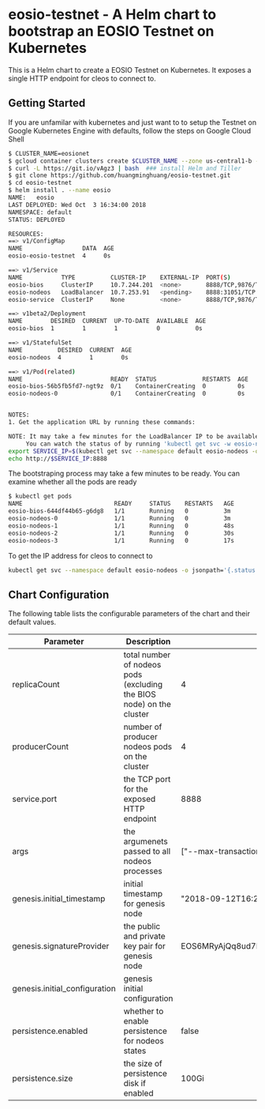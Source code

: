# eosio-testnet - A Helm chart to bootstrap an EOSIO Testnet on Kubernetes

This is a Helm chart to create a EOSIO Testnet on Kubernetes.  It exposes a single HTTP endpoint for cleos to connect to. 


## Getting Started
If you are unfamilar with kubernetes and just want to to setup the Testnet on Google Kubernetes Engine with defaults, follow the steps on Google Cloud Shell 

```bash
$ CLUSTER_NAME=eosionet
$ gcloud container clusters create $CLUSTER_NAME --zone us-central1-b --num-nodes=4 --enable-autoupgrade
$ curl -L https://git.io/vAgz3 | bash  ### install Helm and Tiller
$ git clone https://github.com/huangminghuang/eosio-testnet.git
$ cd eosio-testnet
$ helm install . --name eosio
NAME:   eosio
LAST DEPLOYED: Wed Oct  3 16:34:00 2018
NAMESPACE: default
STATUS: DEPLOYED

RESOURCES:
==> v1/ConfigMap
NAME                 DATA  AGE
eosio-eosio-testnet  4     0s

==> v1/Service
NAME           TYPE          CLUSTER-IP    EXTERNAL-IP  PORT(S)            AGE
eosio-bios     ClusterIP     10.7.244.201  <none>       8888/TCP,9876/TCP  0s
eosio-nodeos   LoadBalancer  10.7.253.91   <pending>    8888:31051/TCP     0s
eosio-service  ClusterIP     None          <none>       8888/TCP,9876/TCP  0s

==> v1beta2/Deployment
NAME        DESIRED  CURRENT  UP-TO-DATE  AVAILABLE  AGE
eosio-bios  1        1        1           0          0s

==> v1/StatefulSet
NAME          DESIRED  CURRENT  AGE
eosio-nodeos  4        1        0s

==> v1/Pod(related)
NAME                         READY  STATUS             RESTARTS  AGE
eosio-bios-56b5fb5fd7-ngt9z  0/1    ContainerCreating  0         0s
eosio-nodeos-0               0/1    ContainerCreating  0         0s


NOTES:
1. Get the application URL by running these commands:

NOTE: It may take a few minutes for the LoadBalancer IP to be available.
     You can watch the status of by running 'kubectl get svc -w eosio-nodeos'
export SERVICE_IP=$(kubectl get svc --namespace default eosio-nodeos -o jsonpath='{.status.loadBalancer.ingress[0].ip}')
echo http://$SERVICE_IP:8888
```

The bootstraping process may take a few minutes to be ready. You can examine whether all the pods are ready
```bash
$ kubectl get pods
NAME                          READY     STATUS    RESTARTS   AGE
eosio-bios-644df44b65-g6dg8   1/1       Running   0          3m
eosio-nodeos-0                1/1       Running   0          3m
eosio-nodeos-1                1/1       Running   0          48s
eosio-nodeos-2                1/1       Running   0          30s
eosio-nodeos-3                1/1       Running   0          17s
```

To get the IP address for cleos to connect to
```bash
kubectl get svc --namespace default eosio-nodeos -o jsonpath='{.status.loadBalancer.ingress[0].ip}'
```

## Chart Configuration

The following table lists the configurable parameters of the chart and their default values.

Parameter | Description | Default
--------- | ----------- | -------
replicaCount | total number of nodeos pods (excluding the BIOS node) on the cluster  | 4
producerCount | number of producer nodeos pods on the cluster  | 4
service.port | the TCP port for the exposed HTTP endpoint | 8888
args | the argumenets passed to all nodeos processes | ["--max-transaction-time", "50000", "--abi-serializer-max-time-ms", "990000", "--contracts-console", "--filter-on", "*"]
genesis.initial_timestamp | initial timestamp for genesis node | "2018-09-12T16:21:19.132"
genesis.signatureProvider |  the public and private key pair for genesis node | EOS6MRyAjQq8ud7hVNYcfnVPJqcVpscN5So8BhtHuGYqET5GDW5CV=KEY:5KQwrPbwdL6PhXujxW37FSSQZ1JiwsST4cqQzDeyXtP79zkvFD3
genesis.initial_configuration | genesis initial configuration | 
persistence.enabled | whether to enable persistence for nodeos states | false
persistence.size | the size of persistence disk if enabled | 100Gi